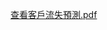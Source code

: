 [查看客戶流失預測.pdf](https://github.com/basiaChen2000/CreditSegPredictor/blob/main/%E5%AE%A2%E6%88%B6%E6%B5%81%E5%A4%B1%E9%A0%90%E6%B8%AC.pdf)
